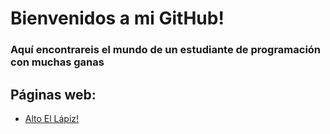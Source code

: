 # Bienvenidos a mi GitHub!


### Aquí encontrareis el mundo de un estudiante de programación con muchas ganas

## Páginas web:

- [Alto El Lápiz!](http://juanluromero.com/AltoElLapiz)
